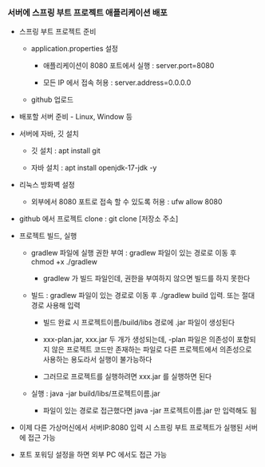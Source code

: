 ### 서버에 스프링 부트 프로젝트 애플리케이션 배포

* 스프링 부트 프로젝트 준비

    - application.properties 설정

        - 애플리케이션이 8080 포트에서 실행 : server.port=8080

        - 모든 IP 에서 접속 허용 : server.address=0.0.0.0

    - github 업로드

* 배포할 서버 준비 - Linux, Window 등

* 서버에 자바, 깃 설치

    - 깃 설치 : apt install git

    - 자바 설치 : apt install openjdk-17-jdk -y

* 리눅스 방화벽 설정

    - 외부에서 8080 포트로 접속 할 수 있도록 허용 : ufw allow 8080

* github 에서 프로젝트 clone : git clone [저장소 주소]

* 프로젝트 빌드, 실행

    - gradlew 파일에 실행 권한 부여 : gradlew 파일이 있는 경로로 이동 후 chmod +x ./gradlew

        - gradlew 가 빌드 파일인데, 권한을 부여하지 않으면 빌드를 하지 못한다

    - 빌드 : gradlew 파일이 있는 경로로 이동 후 ./gradlew build 입력. 또는 절대경로 사용해 입력

        - 빌드 완료 시 프로젝트이름/build/libs 경로에 .jar 파일이 생성된다

        - xxx-plan.jar, xxx.jar 두 개가 생성되는데, -plan 파일은 의존성이 포함되지 않은 프로젝트 코드만 존재하는 파일로 다른 프로젝트에서 의존성으로 사용하는 용도라서 실행이 불가능하다

        - 그러므로 프로젝트를 실행하려면 xxx.jar 를 실행하면 된다

    - 실행 : java -jar build/libs/프로젝트이름.jar

        - 파일이 있는 경로로 접근했다면 java -jar 프로젝트이름.jar 만 입력해도 됨

* 이제 다른 가상머신에서 서버IP:8080 입력 시 스프링 부트 프로젝트가 실행된 서버에 접근 가능

* 포트 포워딩 설정을 하면 외부 PC 에서도 접근 가능
